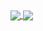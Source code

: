 <a href="https://github.com/tbrand">
<img src="https://github-readme-stats.vercel.app/api?username=tbrand&count_private=true&show_icons=true&theme=nightowl&line_height=27&bg_color=1e2145" align="center">
</a>
<a href="https://github.com/tbrand">
<img src="https://github-readme-stats.vercel.app/api/top-langs/?username=tbrand&title_color=c491ee&text_color=8ddac8&bg_color=1e2145&langs_count=3" align="center">
</a>

<!--
**tbrand/tbrand** is a ✨ _special_ ✨ repository because its `README.md` (this file) appears on your GitHub profile.

Here are some ideas to get you started:

- 🔭 I’m currently working on ...
- 🌱 I’m currently learning ...
- 👯 I’m looking to collaborate on ...
- 🤔 I’m looking for help with ...
- 💬 Ask me about ...
- 📫 How to reach me: ...
- 😄 Pronouns: ...
- ⚡ Fun fact: ...
-->
